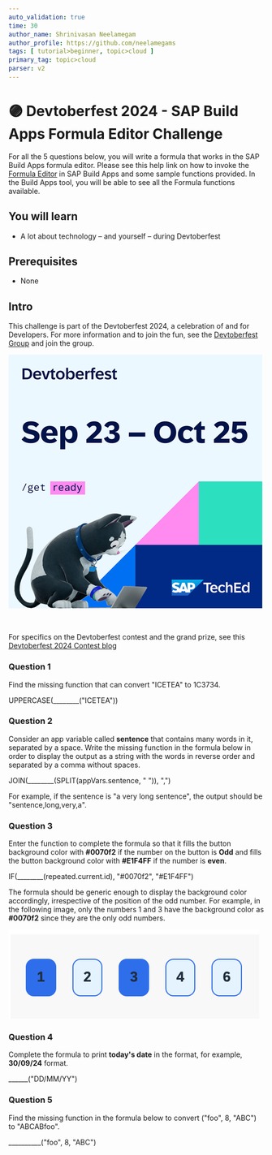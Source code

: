 ```yaml
---
auto_validation: true
time: 30
author_name: Shrinivasan Neelamegam
author_profile: https://github.com/neelamegams
tags: [ tutorial>beginner, topic>cloud ]
primary_tag: topic>cloud
parser: v2
---
```

  
# 🟣 Devtoberfest 2024 - SAP Build Apps Formula Editor Challenge
<!-- description --> 
For all the 5 questions below, you will write a formula that works in the SAP Build Apps formula editor.  Please see this help link on how to invoke the [Formula Editor](https://help.sap.com/docs/build-apps/service-guide/formula-functions) in SAP Build Apps  and some sample functions provided. In the Build Apps tool, you will be able to see all the Formula functions available.
 
## You will learn
- A lot about technology – and yourself – during Devtoberfest

## Prerequisites
- None


## Intro

This challenge is part of the Devtoberfest 2024, a celebration of and for Developers. For more information and to join the fun, see the [Devtoberfest Group](https://groups.community.sap.com/t5/devtoberfest/gh-p/Devtoberfest) and join the group.

![Devtoberfest](promo-image-kasimir-square.png) 

&nbsp;

For specifics on the Devtoberfest contest and the grand prize, see this [Devtoberfest 2024 Contest blog](https://community.sap.com/t5/devtoberfest-blog-posts/devtoberfest-2024-contest/ba-p/13781593)



### Question 1

Find the missing function that can convert "ICETEA" to 1C3734.

UPPERCASE(________("ICETEA"))






### Question 2

Consider an app variable called **sentence** that contains many words in it, separated by a space. Write the missing function in the formula below in order to display the output as a string with the words in reverse order and separated by a comma without spaces. 

JOIN(________(SPLIT(appVars.sentence, " ")), ",")

For example, if the sentence is "a very long sentence", the output should be "sentence,long,very,a".



### Question 3

Enter the function to complete the formula so that it fills the button background color with **#0070f2** if the number on the button is **Odd** and fills the button background color with **#E1F4FF** if the number is **even**.  

IF(________(repeated.current.id), "#0070f2", "#E1F4FF")

The formula should be generic enough to display the background color accordingly, irrespective of the position of the odd number. For example, in the following image, only the numbers 1 and 3 have the background color as **#0070f2** since they are the only odd numbers.

![Button Odd Color](button-isodd-color.png)





### Question 4

Complete the formula to print **today's date** in the format, for example, **30/09/24** format.

______("DD/MM/YY")  



### Question 5

Find the missing function in the formula below to convert ("foo", 8, "ABC") to "ABCABfoo".

__________("foo", 8, "ABC")